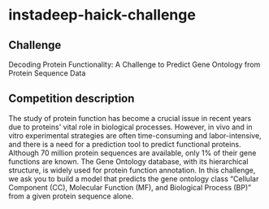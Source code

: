# instadeep-haick-challenge
## Challenge
Decoding Protein Functionality: A Challenge to Predict Gene Ontology from Protein Sequence Data

## Competition description
The study of protein function has become a crucial issue in recent years due to proteins' vital role in biological processes. However, in vivo and in vitro experimental strategies are often time-consuming and labor-intensive, and there is a need for a prediction tool to predict functional proteins. Although 70 million protein sequences are available, only 1% of their gene functions are known. The Gene Ontology database, with its hierarchical structure, is widely used for protein function annotation. In this challenge, we ask you to build a model that predicts the gene ontology class “Cellular Component (CC), Molecular Function (MF), and Biological Process (BP)” from a given protein sequence alone.
